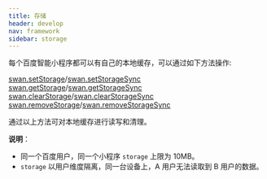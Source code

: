 ```yaml
---
title: 存储
header: develop
nav: framework
sidebar: storage
---
```


每个百度智能小程序都可以有自己的本地缓存，可以通过如下方法操作:


<a href="https://smartprogram.baidu.com/docs/develop/api/storage_save/#setStorage/">swan.setStorage</a>/<a href="https://smartprogram.baidu.com/docs/develop/api/storage_save/#setStorageSync/">swan.setStorageSync</a>
<a href="https://smartprogram.baidu.com/docs/develop/api/storage_save/#getStorage/">swan.getStorage</a>/<a href="https://smartprogram.baidu.com/docs/develop/api/storage_save/#getStorageSync/">swan.getStorageSync</a>
<a href="https://smartprogram.baidu.com/docs/develop/api/storage_remove/#clearStorage/">swan.clearStorage</a>/<a href="">swan.clearStorageSync</a>
<a href="">swan.removeStorage</a>/<a href="https://smartprogram.baidu.com/docs/develop/api/storage_remove/#clearStorageSync/">swan.removeStorageSync</a>


通过以上方法可对本地缓存进行读写和清理。

**说明**：
* 同一个百度用户，同一个小程序 `storage` 上限为 10MB。
* `storage` 以用户维度隔离，同一台设备上，A 用户无法读取到 B 用户的数据。
